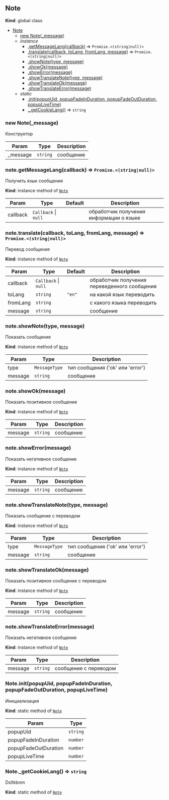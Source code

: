 <a name="Note"></a>

## Note
**Kind**: global class  

* [Note](#Note)
    * [new Note(_message)](#new_Note_new)
    * _instance_
        * [.getMessageLang(callback)](#Note+getMessageLang) ⇒ <code>Promise.&lt;(string\|null)&gt;</code>
        * [.translate(callback, toLang, fromLang, message)](#Note+translate) ⇒ <code>Promise.&lt;(string\|null)&gt;</code>
        * [.showNote(type, message)](#Note+showNote)
        * [.showOk(message)](#Note+showOk)
        * [.showError(message)](#Note+showError)
        * [.showTranslateNote(type, message)](#Note+showTranslateNote)
        * [.showTranslateOk(message)](#Note+showTranslateOk)
        * [.showTranslateError(message)](#Note+showTranslateError)
    * _static_
        * [.init(popupUid, popupFadeInDuration, popupFadeOutDuration, popupLiveTime)](#Note.init)
        * [._getCookieLang()](#Note._getCookieLang) ⇒ <code>string</code>

<a name="new_Note_new"></a>

### new Note(_message)
Конструктор


| Param | Type | Description |
| --- | --- | --- |
| _message | <code>string</code> | сообщение |

<a name="Note+getMessageLang"></a>

### note.getMessageLang(callback) ⇒ <code>Promise.&lt;(string\|null)&gt;</code>
Получить язык сообщения

**Kind**: instance method of [<code>Note</code>](#Note)  

| Param | Type | Default | Description |
| --- | --- | --- | --- |
| callback | <code>Callback</code> \| <code>null</code> | <code></code> | обработчик получения информации о языке |

<a name="Note+translate"></a>

### note.translate(callback, toLang, fromLang, message) ⇒ <code>Promise.&lt;(string\|null)&gt;</code>
Перевод сообщения

**Kind**: instance method of [<code>Note</code>](#Note)  

| Param | Type | Default | Description |
| --- | --- | --- | --- |
| callback | <code>Callback</code> \| <code>null</code> |  | обработчик получения переведенного сообщения |
| toLang | <code>string</code> | <code>&quot;en&quot;</code> | на какой язык переводить |
| fromLang | <code>string</code> |  | с какого языка переводить |
| message | <code>string</code> |  | сообщение |

<a name="Note+showNote"></a>

### note.showNote(type, message)
Показать сообщение

**Kind**: instance method of [<code>Note</code>](#Note)  

| Param | Type | Description |
| --- | --- | --- |
| type | <code>MessageType</code> | тип сообщения ('ok' или 'error') |
| message | <code>string</code> | сообщение |

<a name="Note+showOk"></a>

### note.showOk(message)
Показать позитивное сообщение

**Kind**: instance method of [<code>Note</code>](#Note)  

| Param | Type | Description |
| --- | --- | --- |
| message | <code>string</code> | сообщение |

<a name="Note+showError"></a>

### note.showError(message)
Показать негативное сообщение

**Kind**: instance method of [<code>Note</code>](#Note)  

| Param | Type | Description |
| --- | --- | --- |
| message | <code>string</code> | сообщение |

<a name="Note+showTranslateNote"></a>

### note.showTranslateNote(type, message)
Показать сообщение с переводом

**Kind**: instance method of [<code>Note</code>](#Note)  

| Param | Type | Description |
| --- | --- | --- |
| type | <code>MessageType</code> | тип сообщения ('ok' или 'error') |
| message | <code>string</code> | сообщение |

<a name="Note+showTranslateOk"></a>

### note.showTranslateOk(message)
Показать позитивное сообщение с переводом

**Kind**: instance method of [<code>Note</code>](#Note)  

| Param | Type | Description |
| --- | --- | --- |
| message | <code>string</code> | сообщение |

<a name="Note+showTranslateError"></a>

### note.showTranslateError(message)
Показать негативное сообщение

**Kind**: instance method of [<code>Note</code>](#Note)  

| Param | Type | Description |
| --- | --- | --- |
| message | <code>string</code> | сообщение с переводом |

<a name="Note.init"></a>

### Note.init(popupUid, popupFadeInDuration, popupFadeOutDuration, popupLiveTime)
Инициализация

**Kind**: static method of [<code>Note</code>](#Note)  

| Param | Type |
| --- | --- |
| popupUid | <code>string</code> | 
| popupFadeInDuration | <code>number</code> | 
| popupFadeOutDuration | <code>number</code> | 
| popupLiveTime | <code>number</code> | 

<a name="Note._getCookieLang"></a>

### Note._getCookieLang() ⇒ <code>string</code>
Dsltkbnm

**Kind**: static method of [<code>Note</code>](#Note)  
